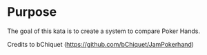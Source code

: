 


# Purpose

The goal of this kata is to create a system to compare Poker Hands.


Credits to bChiquet (https://github.com/bChiquet/JamPokerhand)


